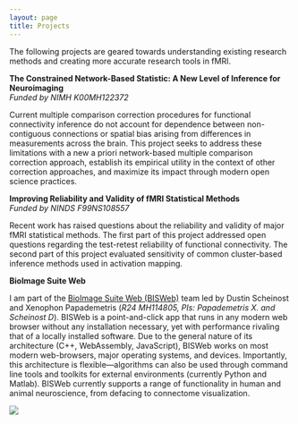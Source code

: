 ```yaml
---
layout: page
title: Projects
---
```

The following projects are geared towards understanding existing research methods and creating more accurate research tools in fMRI.

**The Constrained Network-Based Statistic: A New Level of Inference for Neuroimaging**  
_Funded by NIMH K00MH122372_

Current multiple comparison correction procedures for functional connectivity inference do not account for dependence between non-contiguous connections or spatial bias arising from differences in measurements across the brain. This project seeks to address these limitations with a new a priori network-based multiple comparison correction approach, establish its empirical utility in the context of other correction approaches, and maximize its impact through modern open science practices.

**Improving Reliability and Validity of fMRI Statistical Methods**  
_Funded by NINDS F99NS108557_

Recent work has raised questions about the reliability and validity of major fMRI statistical methods. The first part of this project addressed open questions regarding the test-retest reliability of functional connectivity. The second part of this project evaluated sensitivity of common cluster-based inference methods used in activation mapping.

**BioImage Suite Web**

I am part of the [BioImage Suite Web (BISWeb)](https://bioimagesuiteweb.github.io/webapp/) team led by Dustin Scheinost and Xenophon Papademetris (_R24 MH114805, PIs: Papademetris X. and Scheinost D_). BISWeb is a point-and-click app that runs in any modern web browser without any installation necessary, yet with performance rivaling that of a locally installed software. Due to the general nature of its architecture (C++, WebAssembly, JavaScript), BISWeb works on most modern web-browsers, major operating systems, and devices. Importantly, this architecture is flexible—algorithms can also be used through command line tools and toolkits for external environments (currently Python and Matlab). BISWeb currently supports a range of functionality in human and animal neuroscience, from defacing to connectome visualization.

![](https://github.com/bioimagesuiteweb/bisweb/blob/master/web/images/bisweb_newlogo_white_small.png)
